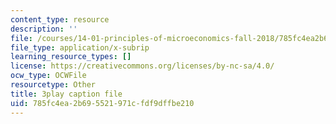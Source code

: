 ```yaml
---
content_type: resource
description: ''
file: /courses/14-01-principles-of-microeconomics-fall-2018/785fc4ea2b695521971cfdf9dffbe210_x0scPosOsoI.vtt
file_type: application/x-subrip
learning_resource_types: []
license: https://creativecommons.org/licenses/by-nc-sa/4.0/
ocw_type: OCWFile
resourcetype: Other
title: 3play caption file
uid: 785fc4ea-2b69-5521-971c-fdf9dffbe210
---
```

